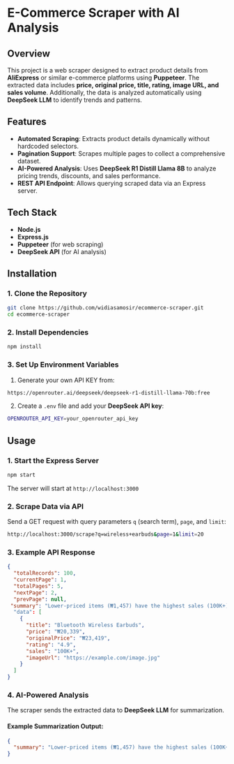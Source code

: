 # E-Commerce Scraper with AI Analysis

## Overview
This project is a web scraper designed to extract product details from **AliExpress** or similar e-commerce platforms using **Puppeteer**. The extracted data includes **price, original price, title, rating, image URL, and sales volume**. Additionally, the data is analyzed automatically using **DeepSeek LLM** to identify trends and patterns.

## Features
- **Automated Scraping**: Extracts product details dynamically without hardcoded selectors.
- **Pagination Support**: Scrapes multiple pages to collect a comprehensive dataset.
- **AI-Powered Analysis**: Uses **DeepSeek R1 Distill Llama 8B** to analyze pricing trends, discounts, and sales performance.
- **REST API Endpoint**: Allows querying scraped data via an Express server.

## Tech Stack
- **Node.js**
- **Express.js**
- **Puppeteer** (for web scraping)
- **DeepSeek API** (for AI analysis)

## Installation
### 1. Clone the Repository
```sh
git clone https://github.com/widiasamosir/ecommerce-scraper.git
cd ecommerce-scraper
```

### 2. Install Dependencies
```sh
npm install
```

### 3. Set Up Environment Variables
1. Generate your own API KEY from:
```sh
https://openrouter.ai/deepseek/deepseek-r1-distill-llama-70b:free
```

2. Create a `.env` file and add your **DeepSeek API key**:
```sh
OPENROUTER_API_KEY=your_openrouter_api_key
```

## Usage
### 1. Start the Express Server
```sh
npm start
```
The server will start at `http://localhost:3000`

### 2. Scrape Data via API
Send a GET request with query parameters `q` (search term), `page`, and `limit`:
```sh
http://localhost:3000/scrape?q=wireless+earbuds&page=1&limit=20
```

### 3. Example API Response
```json
{
  "totalRecords": 100,
  "currentPage": 1,
  "totalPages": 5,
  "nextPage": 2,
  "prevPage": null,
 "summary": "Lower-priced items (₩1,457) have the highest sales (100K+). Mid-range products (₩20K-₩50K) show moderate sales, while high-end items (₩100K+) have lower sales. Steep discounts (2-3x price cuts) indicate a strategy to attract price-sensitive buyers."
  "data": [
    {
      "title": "Bluetooth Wireless Earbuds",
      "price": "₩20,339",
      "originalPrice": "₩23,419",
      "rating": "4.9",
      "sales": "100K+",
      "imageUrl": "https://example.com/image.jpg"
    }
  ]
}
```

### 4. AI-Powered Analysis
The scraper sends the extracted data to **DeepSeek LLM** for summarization.
#### Example Summarization Output:
```json
{
  "summary": "Lower-priced items (₩1,457) have the highest sales (100K+). Mid-range products (₩20K-₩50K) show moderate sales, while high-end items (₩100K+) have lower sales. Steep discounts (2-3x price cuts) indicate a strategy to attract price-sensitive buyers."
}
```

